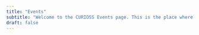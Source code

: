 ```yaml
---
title: "Events"
subtitle: "Welcome to the CURIOSS Events page. This is the place where you will find all the events and workshops we are organizing and attending."
draft: false
---
```


<!-- - Oct 7, 2021 - CURIOSS University & Academia: “Open Science” - Karthik Ram, UCBerkley & Paul Nagy, JHU
- Oct 7, 2021 - LAUNCH: CURIOSS Governments & Agencies: “Policy Goals with Open Source” - Hosts: Clare Dillon, Leslie Hawthorn, Astor
- Sept 28, 2021 - CURIOSS Luncheon @ CURIOSSCon Seattle
- Sept 9, 2021 - CURIOSS and the Cascadia Innovation Corridor
- July 17, 2021 - How CURIOSSs can engage their whole organization
- July 1, 2021 - Teaching Open Source, Teaching Software Engineering with Open Source. Teaching Community Engagement through Open Source
- June 17, 2021 - Collaboration Network Case Studies, applicability to CURIOSSs
- June 3, 2021 - Legal Needs of CURIOSSs
- May 24, 2021 - Special Seminar: The Evolution of Open Source @ Microsoft
- May 5, 2021 - Deep Dive: UC Santa Cruz’s CROSS program, Open@RIT, Semester of Code @JHU
- April 22, 2021 - CURIOSS value to students and researchers
- Mar 22, 2021 - CURIOSS-to-CURIOSS Collaboration & Pitching Sideways
- Feb 25, 2021 - Open Source & Ireland’s Innovation Ecosystem
- Feb 11, 2021 - CURIOSS as a tool for Policy agendas
- Jan 28, 2021 - Community Discussion
- Jan 14, 2021 - Government CURIOSSs (report from OFE/CURIOSS Event)
- Dec 17, 2020 - Writing your CURIOSS headcount job listing
- Dec 2, 2020 - Breakouts: Events, Pitching Up, Seminar Series, #defineyouropensource
- Oct 29, 2020 - Pitching Up to Organization Leadership
- Oct 15, 2020 - How this group gets work done, and what to work on
- Oct 1, 2020 - CURIOSS Community & Collaboration
- Sept 3, 2020 - CURIOSS Camp: CURIOSS In Practice in Governments
- Aug 20, 2020 - CURIOSS Camp: CURIOSS In Practice @ Universities
- Aug 6, 2020 - CURIOSS Camp: The Shape of an CURIOSS
- July 23, 2020 - CURIOSS Camp: Social Impact, Diversity and Inclusion (LIVE @ Baltimore Data Day)
- July 9, 2020 - CURIOSS Camp: Why CURIOSS? Why now?
- June 25, 2020 - Why we need an CURIOSS in Ireland - Clare Dillon, Open Ireland Network
- June 11, 2020 - Eclipse Foundation - Gael Blondelle, Eclipse Foundation
- June 4, 2020 - OS & Institutionally: Panel Discussion with OSI’s Executive Director & Board President - Patrick Masson & Josh Simmons, OSI
- May 21, 2020 - CURIOSS at JHU improving University Output - Sayeed Choudhury, Johns Hopkins University
- May 14, 2020 - CURIOSS & Open Source as a Movement - Danese Copper, NearForm
- May 7, 2020 - Organizing/Engineering CURIOSS, JHU, Paris, Baltimore - Jacob Green, CURIOSS
- April 30, 2020 - Industry CURIOSS, what is it? - Kevin Fleming, Bloomberg LP CURIOSS
- April 23, 2020 - Metrics strategy for University CURIOSS’s - Georg Link, Bitergia -->